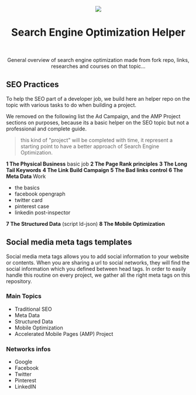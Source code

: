 <div align="center">
<img src="https://img.icons8.com/cotton/64/000000/seo-text.png"/><br />

<h1>Search Engine Optimization Helper</h1><br />

<p>General overview of search engine optimization made from fork repo, links, researches and courses on that topic...</p>
</div>

## SEO Practices

To help the SEO part of a developer job, we build here an helper repo on the topic with various tasks to do when building a project.

We removed on the following list the Ad Campaign, and the AMP Project sections on purposes, because its a basic helper on the SEO topic but not a professional and complete guide.

> this kind of "project" will be completed with time, it represent a starting point to have a better approach of Search Engine Optimization.

**1 The Physical Business** basic job
**2 The Page Rank principles**
**3 The Long Tail Keywords**
**4 The Link Build Campaign**
**5 The Bad links control**
**6 The Meta Data** Work

- the basics
- facebook opengraph
- twitter card
- pinterest case
- linkedin post-inspector
  
**7 The Structured Data** (script ld-json)
**8 The Mobile Optimization**

## Social media meta tags templates

Social media meta tags allows you to add social information to your website or contents.
When you are sharing a url to social networks, they will find the social information which you defined between head tags.
In order to easily handle this routine on every project, we gather all the right meta tags on this repository.

### Main Topics

- Traditional SEO
- Meta Data
- Structured Data
- Mobile Optimization
- Accelerated Mobile Pages (AMP) Project

### Networks infos

- Google
- Facebook
- Twitter
- Pinterest
- LinkedIN
